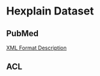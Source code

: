 # Hexplain Dataset

## PubMed

[XML Format Description](https://groups.niso.org/higherlogic/ws/public/download/15933/z39_96-2015.pdf)


## ACL 